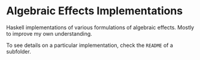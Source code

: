 # Algebraic Effects Implementations

Haskell implementations of various formulations of algebraic effects. Mostly to improve my own understanding.

To see details on a particular implementation, check the `README` of a subfolder.